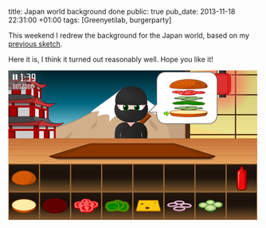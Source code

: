 title: Japan world background done
public: true
pub_date: 2013-11-18 22:31:00 +01:00
tags: [Greenyetilab, burgerparty]


This weekend I redrew the background for the Japan world, based on my [previous
sketch][sketch].

Here it is, I think it turned out reasonably well. Hope you like it!

[![Japan background](thumb-japan-background.png)](japan-background.png)

[sketch]: ../japan-background/
